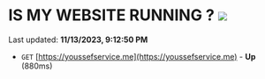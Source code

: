# IS MY WEBSITE RUNNING ? [![](https://img.shields.io/static/v1?label=Sponsor&message=%E2%9D%A4&logo=GitHub&color=%23fe8e86)](https://github.com/sponsors/<username>)

Last updated: **11/13/2023, 9:12:50 PM**

- `GET` [https://youssefservice.me](https://youssefservice.me) - **Up** (880ms)

